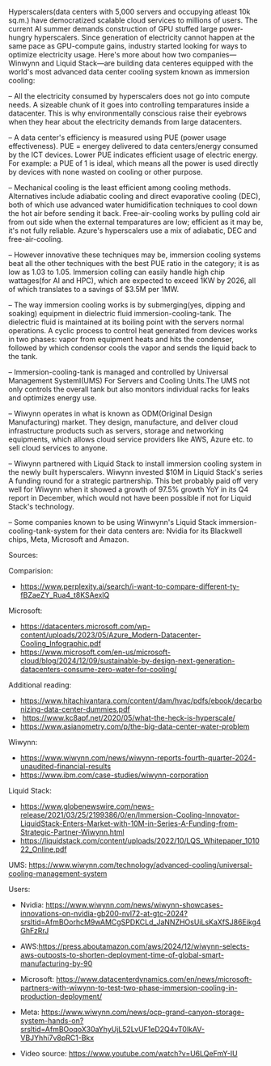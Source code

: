 Hyperscalers(data centers with 5,000 servers and occupying atleast 10k sq.m.) have democratized scalable cloud services to millions of users. The current AI summer demands construction of GPU stuffed large power-hungry hyperscalers. Since generation of electricity cannot happen at the same pace as GPU-compute gains, industry started looking for ways to optimize electricity usage. Here's more about how two companies—Winwynn and Liquid Stack—are building data centeres equipped with the world's most advanced data center cooling system known as immersion cooling:


– All the electricity consumed by hyperscalers does not go into compute needs. A sizeable chunk of it goes into controlling temparatures inside a datacenter. This is why environmentally conscious raise their eyebrows when they hear about the electricity demands from large datacenters.

– A data center's efficiency is measured using PUE (power usage effectiveness). PUE = energey delivered to data centers/energy consumed by the ICT devices. Lower PUE indicates efficient usage of electric energy. For example: a PUE of 1 is ideal, which means all the power is used directly by devices with none wasted on cooling or other purpose.

– Mechanical cooling is the least efficient among cooling methods. Alternatives include adiabatic cooling and direct evaporative cooling (DEC), both of which use advanced water humidification techniques to cool down the hot air before sending it back. Free-air-cooling works by pulling cold air from out side when the external temparatures are low; efficient as it may be, it's not fully reliable. Azure's hyperscalers use a mix of adiabatic, DEC and free-air-cooling.

– However innovative these techniques may be, immersion cooling systems beat all the other techniques with the best PUE ratio in the category; it is as low as 1.03 to 1.05. Immersion colling can easily handle high chip wattages(for AI and HPC), which are expected to exceed 1KW by 2026, all of which translates to a savings of $3.5M per 1MW.

– The way immersion cooling works is by submerging(yes, dipping and soaking) equipment in dielectric fluid immersion-cooling-tank. The dielectric fluid is maintained at its boiling point with the servers normal operations. A cyclic process to control heat generated from devices works in two phases: vapor from equipment heats and hits the condenser, followed by which condensor cools the vapor and sends the liquid back to the tank.

– Immersion-cooling-tank is managed and controlled by Universal Management SystemI(UMS) For Servers and Cooling Units.The UMS not only controls the overall tank but also monitors individual racks for leaks and optimizes energy use.

– Wiwynn operates in what is known as ODM(Original Design Manufacturing) market. They design, manufacture, and deliver cloud infrastructure products such as servers, storage and networking equipments, which allows cloud service providers like AWS, Azure etc. to sell cloud services to anyone. 

– Wiwynn partnered with Liquid Stack to install immersion cooling system in the newly built hyperscalers. Wiwynn invested $10M in Liquid Stack's series A funding round for a strategic partnership. This bet probably paid off very well for Wiwynn when it showed a growth of 97.5% growth YoY in its Q4 report in December, which would not have been possible if not for Liquid Stack's technology.

– Some companies known to be using Winwynn's Liquid Stack immersion-cooling-tank-system for their data centers are: Nvidia for its Blackwell chips, Meta, Microsoft and Amazon.


Sources:

Comparision:
- https://www.perplexity.ai/search/i-want-to-compare-different-ty-fBZaeZY_Rua4_t8KSAexlQ

Microsoft:
- https://datacenters.microsoft.com/wp-content/uploads/2023/05/Azure_Modern-Datacenter-Cooling_Infographic.pdf
- https://www.microsoft.com/en-us/microsoft-cloud/blog/2024/12/09/sustainable-by-design-next-generation-datacenters-consume-zero-water-for-cooling/

Additional reading:
- https://www.hitachivantara.com/content/dam/hvac/pdfs/ebook/decarbonizing-data-center-dummies.pdf
-  https://www.kc8apf.net/2020/05/what-the-heck-is-hyperscale/
- https://www.asianometry.com/p/the-big-data-center-water-problem

Wiwynn:

- https://www.wiwynn.com/news/wiwynn-reports-fourth-quarter-2024-unaudited-financial-results
- https://www.ibm.com/case-studies/wiwynn-corporation

Liquid Stack:
- https://www.globenewswire.com/news-release/2021/03/25/2199386/0/en/Immersion-Cooling-Innovator-LiquidStack-Enters-Market-with-10M-in-Series-A-Funding-from-Strategic-Partner-Wiwynn.html
- https://liquidstack.com/content/uploads/2022/10/LQS_Whitepaper_101022_Online.pdf


UMS:
https://www.wiwynn.com/technology/advanced-cooling/universal-cooling-management-system

Users:

- Nvidia: https://www.wiwynn.com/news/wiwynn-showcases-innovations-on-nvidia-gb200-nvl72-at-gtc-2024?srsltid=AfmBOorhcM9wAMCgSPDKCLd_JaNNZHOsUiLsKaXfSJ86Eikg4GhFzRrJ

- AWS:https://press.aboutamazon.com/aws/2024/12/wiwynn-selects-aws-outposts-to-shorten-deployment-time-of-global-smart-manufacturing-by-90

- Microsoft: https://www.datacenterdynamics.com/en/news/microsoft-partners-with-wiwynn-to-test-two-phase-immersion-cooling-in-production-deployment/

- Meta: https://www.wiwynn.com/news/ocp-grand-canyon-storage-system-hands-on?srsltid=AfmBOoqoX30aYhyUjL52LvUF1eD2Q4vT0lkAV-VBJYhhi7v8pRC1-Bkx

- Video source:
https://www.youtube.com/watch?v=U6LQeFmY-IU

